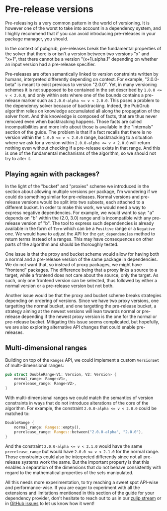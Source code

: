# Pre-release versions

Pre-releasing is a very common pattern in the world of versioning. It is however
one of the worst to take into account in a dependency system, and I highly
recommend that if you can avoid introducing pre-releases in your package
manager, you should.

In the context of pubgrub, pre-releases break the fundamental properties of the
solver that there is or isn't a version between two versions "x" and "x+1", that
there cannot be a version "(x+1).alpha.1" depending on whether an input version
had a pre-release specifier.

Pre-releases are often semantically linked to version constraints written by
humans, interpreted differently depending on context. For example, "2.0.0-beta"
is meant to exist previous to version "2.0.0". Yet, in many versioning schemes
it is not supposed to be contained in the set described by `1.0.0 <= v < 2.0.0`,
and only within sets where one of the bounds contains a pre-release marker such
as `2.0.0-alpha <= v < 2.0.0`. This poses a problem to the dependency solver
because of backtracking. Indeed, the PubGrub algorithm relies on knowledge
accumulated all along the propagation of the solver front. And this knowledge is
composed of facts, that are thus never removed even when backtracking happens.
Those facts are called incompatibilities and more info about those is available
in the "Internals" section of the guide. The problem is that if a fact recalls
that there is no version within the `1.0.0 <= v < 2.0.0` range, backtracking to
a situation where we ask for a version within `2.0.0-alpha <= v < 2.0.0` will
return nothing even without checking if a pre-release exists in that range. And
this is one of the fundamental mechanisms of the algorithm, so we should not try
to alter it.

## Playing again with packages?

In the light of the "bucket" and "proxies" scheme we introduced in the section
about allowing multiple versions per package, I'm wondering if we could do
something similar for pre-releases. Normal versions and pre-release versions
would be split into two subsets, each attached to a different bucket. In order
to make this work, we would need a way to express negative dependencies. For
example, we would want to say: "a" depends on "b" within the (2.0, 3.0) range
and is incompatible with any pre-release version of "b". The tool to express
such dependencies is already available in the form of `Term` which can be a
`Positive` range or a `Negative` one. We would have to adjust the API for the
`get_dependencies` method to return terms instead of a ranges. This may have
consequences on other parts of the algorithm and should be thoroughly tested.

One issue is that the proxy and bucket scheme would allow for having both a
normal and a pre-release version of the same package in dependencies. We do not
want that, so instead of proxy packages, we might have "frontend" packages. The
difference being that a proxy links a source to a target, while a frontend does
not care about the source, only the target. As such, only one frontend version
can be selected, thus followed by either a normal version or a pre-release
version but not both.

Another issue would be that the proxy and bucket scheme breaks strategies
depending on ordering of versions. Since we have two proxy versions, one
targetting the normal bucket, and one targetting the pre-release bucket, a
strategy aiming at the newest versions will lean towards normal or pre-release
depending if the newest proxy version is the one for the normal or pre-release
bucket. Mitigating this issue seems complicated, but hopefully, we are also
exploring alternative API changes that could enable pre-releases.

## Multi-dimensional ranges

Building on top of the `Ranges` API, we could implement a custom `VersionSet` of
multi-dimensional ranges:

```rust
pub struct DoubleRange<V1: Version, V2: Version> {
    normal_range: Range<V1>,
    prerelease_range: Range<V2>,
}
```

With multi-dimensional ranges we could match the semantics of version
constraints in ways that do not introduce alterations of the core of the
algorithm. For example, the constraint `2.0.0-alpha <= v < 2.0.0` could be
matched to:

```rust
DoubleRange {
    normal_range: Ranges::empty(),
    prerelease_range: Ranges::between("2.0.0-alpha", "2.0.0"),
}
```

And the constraint `2.0.0-alpha <= v < 2.1.0` would have the same
`prerelease_range` but would have `2.0.0 <= v < 2.1.0` for the normal range.
Those constraints could also be interpreted differently since not all
pre-release systems work the same. But the important property is that this
enables a separation of the dimensions that do not behave consistently with
regard to the mathematical properties of the sets manipulated.

All this needs more experimentation, to try reaching a sweet spot API-wise and
performance-wise. If you are eager to experiment with all the extensions and
limitations mentioned in this section of the guide for your dependency provider,
don't hesitate to reach out to us in our [zulip stream][zulip] or in [GitHub
issues][issues] to let us know how it went!

[zulip]: https://rust-lang.zulipchat.com/#narrow/stream/260232-t-cargo.2FPubGrub
[issues]: https://github.com/pubgrub-rs/pubgrub/issues
